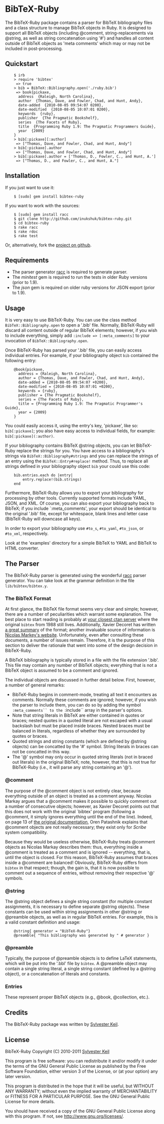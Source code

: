 BibTeX-Ruby
===========

The BibTeX-Ruby package contains a parser for BibTeX bibliography files and a
class structure to manage BibTeX objects in Ruby. It is designed to support all
BibTeX objects (including @comment, string-replacements via @string, as well
as string concatenation using '#') and handles all content outside of BibTeX
objects as 'meta comments' which may or may not be included in post-processing.


Quickstart
----------

		$ irb
		> require 'bibtex'
		 => true
		> bib = BibTeX::Bibliography.open('./ruby.bib')
		 => book{pickaxe,
		  address  {Raleigh, North Carolina},
		  author  {Thomas, Dave, and Fowler, Chad, and Hunt, Andy},
		  date-added  {2010-08-05 09:54:07 0200},
		  date-modified  {2010-08-05 10:07:01 0200},
		  keywords  {ruby},
		  publisher  {The Pragmatic Bookshelf},
		  series  {The Facets of Ruby},
		  title  {Programming Ruby 1.9: The Pragmatic Programmers Guide},
		  year  {2009}
		}
		> bib[:pickaxe][:author]
		 => ["Thomas, Dave, and Fowler, Chad, and Hunt, Andy"]
		> bib[:pickaxe].author
		 => ["Thomas, Dave, and Fowler, Chad, and Hunt, Andy"]
		> bib[:pickaxe].author = ['Thomas, D., Fowler, C., and Hunt, A.']
		 => ["Thomas, D., and Fowler, C., and Hunt, A."]


Installation
------------

If you just want to use it:

		$ [sudo] gem install bibtex-ruby

If you want to work with the sources:

		$ [sudo] gem install racc
		$ git clone http://github.com/inukshuk/bibtex-ruby.git
		$ cd bibtex-ruby
		$ rake racc
		$ rake rdoc
		$ rake test

Or, alternatively, fork the [project on github](http://github.com/inukshuk/bibtex-ruby.git).


Requirements
------------

* The parser generator [racc](http://i.loveruby.net/en/projects/racc/) is required to generate parser.
* The *minitest* gem is required to run the tests in older Ruby versions (prior to 1.9).
* The *json* gem is required on older ruby versions for JSON export (prior to 1.9).


Usage
-----

It is very easy to use BibTeX-Ruby. You can use the class method `BibTeX::Bibliography.open`
to open a '.bib' file. Normally, BibTeX-Ruby will discard all content outside of
regular BibTeX elements; however, if you wish to include everything, simply add
`:include => [:meta_comments]` to your invocation of `BibTeX::Bibliography.open`.

Once BibTeX-Ruby has parsed your '.bib' file, you can easily access individual entries.
For example, if your bibliography object `bib` contained the following entry:

		@book{pickaxe,
		  address = {Raleigh, North Carolina},
		  author = {Thomas, Dave, and Fowler, Chad, and Hunt, Andy},
		  date-added = {2010-08-05 09:54:07 +0200},
		  date-modified = {2010-08-05 10:07:01 +0200},
		  keywords = {ruby},
		  publisher = {The Pragmatic Bookshelf},
		  series = {The Facets of Ruby},
		  title = {Programming Ruby 1.9: The Pragmatic Programmer's Guide},
		  year = {2009}
		}
		
You could easily access it, using the entry's key, 'pickaxe', like so: `bib[:pickaxe]`;
you also have easy access to individual fields, for example: `bib[:pickaxe](:author)`.

If your bibliography contains BibTeX @string objects, you can let BibTeX-Ruby
replace the strings for you. You have access to a bibliography's strings via
`BibTeX::Bibliography#strings` and you can replace the strings of an entry using
the `BibTeX::Entry#replace!` method. Thus, to replace all strings defined in your
bibliography object `bib` your could use this code:

		bib.entries.each do |entry|
			entry.replace!(bib.strings)
		end

Furthermore, BibTeX-Ruby allows you to export your bibliography for processing
by other tools. Currently supported formats include YAML, JSON, and XML.
Of course, you can also export your bibliography back to BibTeX; if you include
`:meta_comments', your export should be identical to the original '.bib' file,
except for whitespace, blank lines and letter case (BibTeX-Ruby will downcase
all keys).

In order to export your bibliography use `#to_s`, `#to_yaml`, `#to_json`, or
`#to_xml`, respectively.

Look at the 'examples' directory for a simple BibTeX to YAML and BibTeX to HTML converter.


The Parser
----------

The BibTeX-Ruby parser is generated using the wonderful
[racc](http://i.loveruby.net/en/projects/racc/) parser generator. You can take
look at the grammar definition in the file `lib/bibtex/bibtex.y`.


### The BibTeX Format

At first glance, the BibTeX file format seems very clear and simple;
however, there are a number of peculiarities which warrant some
explanation. The best place to start reading is probably at [your closest
ctan server](http://www.ctan.org/get/biblio/bibtex/) where
the original `bibtex` from 1988 still lives. Additionally, Xavier Decoret
has written
[a great summary](http://artis.imag.fr/~Xavier.Decoret/resources/xdkbibtex/bibtex_summary.html)
of the format; another invaluable source of information is [Nicolas Markey's
website](http://www.lsv.ens-cachan.fr/~markey/bibla.php). Unfortunately,
even after consulting these documents, a number of issues remain.
Therefore, it is the purpose of this section to deliver the rationale
that went into some of the design decision in BibTeX-Ruby.

A BibTeX bibliography is typically stored in a file with the file
extension '.bib'. This file may contain any number of BibTeX objects;
everything that is not a BibTeX object is assumed to be a comment and
ignored.

The individual objects are discussed in further detail below. First, however, a
number of general remarks:

* BibTeX-Ruby begins in comment-mode, treating all text it encounters as comments.
  Normally these comments are ignored; however, if you wish the parser to include
  them, you can do so by adding the symbol `:meta_comments`` to the `:include`` array
  in the parser's options.
* Note that string literals in BibTeX are either contained in quotes or braces;
  nested quotes in a quoted literal are not escaped with a usual backslash but
  must be placed inside braces. Nested braces must be balanced in literals, regardless
  of whether they are surrounded by quotes or braces.
* Quoted strings and string constants (which are defined by @string objects) can be
  concatted by the '#' symbol. String literals in braces can not be concatted in
  this way.
* The '@' symbol may only occur in quoted string literals (not in braced out literals)
  in the original BibTeX; note, however, that this is not true for BibTeX-Ruby (i.e.,
  it will parse any string containing an '@').

### @comment


The purpose of the @comment object is not entirely clear, because everything
outside of an object is treated as a comment anyway. Nicolas Markay argues that
a @comment makes it possible to quickly comment out a number of consecutive
objects; however, as Xavier Decoret points out that this does not work with the
original `bibtex' program (following a @comment, it simply ignores everything
until the end of the line). Indeed, on page 13 of [the original
documentation](http://www.ctan.org/get/biblio/bibtex/contrib/doc/btxdoc.pdf),
Oren Patashnik explains that @comment objects are not really necessary; they
exist only for _Scribe_ system compatibility.

Because they would be useless otherwise, BibTeX-Ruby treats @comment objects
as Nicolas Markay describes them: thus, everything inside a @comment is treated
as a comment and is ignored -- everything,
that is, until the object is closed. For this reason, BibTeX-Ruby assumes that
braces inside a @comment are balanced! Obviously, BibTeX-Ruby differs from
`bibtex` in that respect; though, the gain is, that it is now possible to
comment out a sequence of entries, without removing their respective '@' symbols.

### @string

The @string object defines a single string constant (for multiple constant
assignments, it is necessary to define separate @string objects). These
constants can be used within string assignments in other @string or @preamble
objects, as well as in regular BibTeX entries. For example, this is a valid constant
definition and usage:

		@string{ generator = "BibTeX-Ruby"}
		@preamble{ "This bibliography was generated by " # generator }


### @preamble

Typically, the purpose of @preamble objects is to define LaTeX statements, which
will be put into the '.bbl' file by `bibtex`. A @preamble object may contain
a single string literal, a single string constant (defined by a @string object), or
a concatenation of literals and constants.

### Entries

These represent proper BibTeX objects (e.g., @book, @collection, etc.).


Credits
-------

The BibTeX-Ruby package was written by [Sylvester Keil](http://sylvester.keil.or.at/).

License
-------

BibTeX-Ruby
Copyright (C) 2010-2011 [Sylvester Keil](http://sylvester.keil.or.at)

This program is free software: you can redistribute it and/or modify
it under the terms of the GNU General Public License as published by
the Free Software Foundation, either version 3 of the License, or
(at your option) any later version.

This program is distributed in the hope that it will be useful,
but WITHOUT ANY WARRANTY; without even the implied warranty of
MERCHANTABILITY or FITNESS FOR A PARTICULAR PURPOSE.  See the
GNU General Public License for more details.

You should have received a copy of the GNU General Public License
along with this program.  If not, see <http://www.gnu.org/licenses/>.
